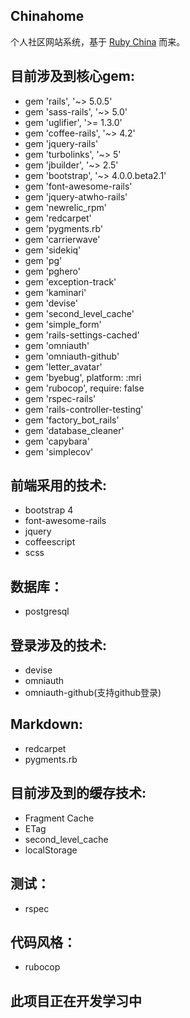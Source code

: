 Chinahome
--------

个人社区网站系统，基于 [Ruby China](https://ruby-china.org) 而来。

## 目前涉及到核心gem:

* gem 'rails', '~> 5.0.5'
* gem 'sass-rails', '~> 5.0'
* gem 'uglifier', '>= 1.3.0'
* gem 'coffee-rails', '~> 4.2'
* gem 'jquery-rails'
* gem 'turbolinks', '~> 5'
* gem 'jbuilder', '~> 2.5'
* gem 'bootstrap', '~> 4.0.0.beta2.1'
* gem 'font-awesome-rails'
* gem 'jquery-atwho-rails'
* gem 'newrelic_rpm'
* gem 'redcarpet'
* gem 'pygments.rb'
* gem 'carrierwave'
* gem 'sidekiq'
* gem 'pg'
* gem 'pghero'
* gem 'exception-track'
* gem 'kaminari'
* gem 'devise'
* gem 'second_level_cache'
* gem 'simple_form'
* gem 'rails-settings-cached'
* gem 'omniauth'
* gem 'omniauth-github'
* gem 'letter_avatar'
* gem 'byebug', platform: :mri
* gem 'rubocop', require: false
* gem 'rspec-rails'
* gem 'rails-controller-testing'
* gem 'factory_bot_rails'
* gem 'database_cleaner'
* gem 'capybara'
* gem 'simplecov'

## 前端采用的技术:

* bootstrap 4
* font-awesome-rails
* jquery
* coffeescript
* scss

## 数据库：

* postgresql

## 登录涉及的技术:

* devise
* omniauth
* omniauth-github(支持github登录)

## Markdown:

* redcarpet
* pygments.rb

## 目前涉及到的缓存技术:

* Fragment Cache
* ETag
* second_level_cache
* localStorage

## 测试：

* rspec

## 代码风格：

* rubocop

## 此项目正在开发学习中

